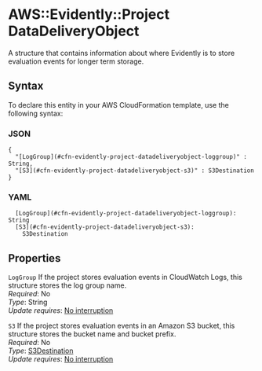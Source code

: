 # AWS::Evidently::Project DataDeliveryObject<a name="aws-properties-evidently-project-datadeliveryobject"></a>

A structure that contains information about where Evidently is to store evaluation events for longer term storage\.

## Syntax<a name="aws-properties-evidently-project-datadeliveryobject-syntax"></a>

To declare this entity in your AWS CloudFormation template, use the following syntax:

### JSON<a name="aws-properties-evidently-project-datadeliveryobject-syntax.json"></a>

```
{
  "[LogGroup](#cfn-evidently-project-datadeliveryobject-loggroup)" : String,
  "[S3](#cfn-evidently-project-datadeliveryobject-s3)" : S3Destination
}
```

### YAML<a name="aws-properties-evidently-project-datadeliveryobject-syntax.yaml"></a>

```
  [LogGroup](#cfn-evidently-project-datadeliveryobject-loggroup): String
  [S3](#cfn-evidently-project-datadeliveryobject-s3):
    S3Destination
```

## Properties<a name="aws-properties-evidently-project-datadeliveryobject-properties"></a>

`LogGroup` <a name="cfn-evidently-project-datadeliveryobject-loggroup"></a>
If the project stores evaluation events in CloudWatch Logs, this structure stores the log group name\.  
_Required_: No  
_Type_: String  
_Update requires_: [No interruption](https://docs.aws.amazon.com/AWSCloudFormation/latest/UserGuide/using-cfn-updating-stacks-update-behaviors.html#update-no-interrupt)

`S3` <a name="cfn-evidently-project-datadeliveryobject-s3"></a>
If the project stores evaluation events in an Amazon S3 bucket, this structure stores the bucket name and bucket prefix\.  
_Required_: No  
_Type_: [S3Destination](aws-properties-evidently-project-s3destination.md)  
_Update requires_: [No interruption](https://docs.aws.amazon.com/AWSCloudFormation/latest/UserGuide/using-cfn-updating-stacks-update-behaviors.html#update-no-interrupt)
